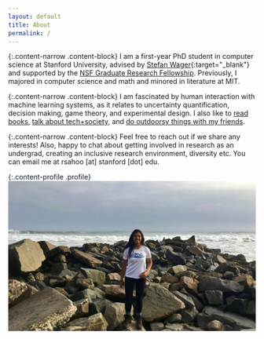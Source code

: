 ```yaml
---
layout: default
title: About
permalink: /
---
```


{:.content-narrow .content-block}
I am a first-year PhD student in computer science at Stanford University, advised by [Stefan Wager](https://web.stanford.edu/~swager/){:target="_blank"} and supported by the [NSF Graduate Research Fellowship](https://www.nsfgrfp.org/). Previously, I majored in computer science and math and minored in literature at MIT. 
<!-- During undergrad, I was fortunate to work with [Igor Gilitschenski](https://www.gilitschenski.org/igor/), [Daniela Rus](http://danielarus.csail.mit.edu/), and [John Guttag](https://people.csail.mit.edu/guttag/) in my first research experiences. -->

{:.content-narrow .content-block}
I am fascinated by human interaction with machine learning systems, as it relates to uncertainty quantification, decision making, game theory, and experimental design. I also like to [read books](https://www.goodreads.com/user/show/90432444-roshni-sahoo), [talk about tech+society](https://stanford-cscs.github.io/), and [do outdoorsy things with my friends](../miscellaneous/). 

{:.content-narrow .content-block}
Feel free to reach out if we share any interests! Also, happy to chat about getting involved in research as an undergrad, creating an inclusive research environment, diversity etc. You can email me at rsahoo [at] stanford [dot] edu.

{:.content-profile .profile}
![roshni](/imgs/roshni3.jpeg)
